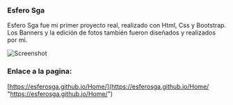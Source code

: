 ### Esfero Sga

Esfero Sga fue mi primer proyecto real, realizado con Html, Css y Bootstrap.
Los Banners y la edición de fotos también fueron diseñados y realizados por mi.

![Screenshot](https://user-images.githubusercontent.com/66577149/113793316-55d88b80-971e-11eb-926d-aa20c824b988.png)


### Enlace a la pagina:
[https://esferosga.github.io/Home/](https://esferosga.github.io/Home/ "https://esferosga.github.io/Home/")





